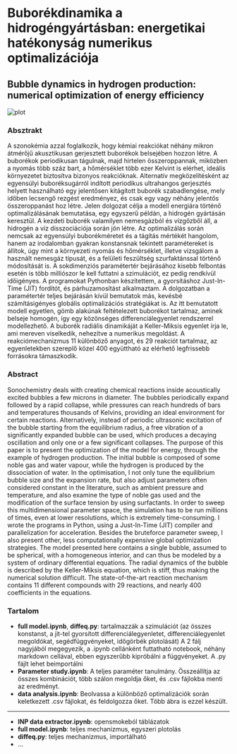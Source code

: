 # Buborékdinamika a hidrogéngyártásban: energetikai hatékonyság numerikus optimalizációja
## Bubble dynamics in hydrogen production: numerical optimization of energy efficiency

![plot](https://user-images.githubusercontent.com/42745647/193694372-f83b9b43-57f9-4816-a975-a2fd9fcd5ec1.png)


### Absztrakt
A szonokémia azzal foglalkozik, hogy kémiai reakciókat néhány mikron átmérőjű akusztikusan gerjesztett buborékok belsejében hozzon létre. A buborékok periodikusan tágulnak, majd hirtelen összeroppannak, miközben a nyomás több száz bart, a hőmérséklet több ezer Kelvint is elérhet, ideális környezetet biztosítva bizonyos reakcióknak. Alternatív megközelítésként az egyensúlyi buboréksugárról indított periodikus ultrahangos gerjesztés helyett használható egy jelentősen kitágított buborék szabadlengése, mely időben lecsengő rezgést eredményez, és csak egy vagy néhány jelentős összeroppanást hoz létre.
Jelen dolgozat célja a modell energiára történő optimalizálásának bemutatása, egy egyszerű példán, a hidrogén gyártásán keresztül. A kezdeti buborék valamilyen nemesgázból és vízgőzből áll, a hidrogén a víz disszociációja során jön létre. Az optimalizálás során nemcsak az egyensúlyi buborékméretet és a tágítás mértékét hangolom, hanem az irodalomban gyakran konstansnak tekintett paramétereket is állítok, úgy mint a környezeti nyomás és hőmérséklet, illetve vizsgálom a használt nemesgáz típusát, és a felületi feszültség szurfaktánssal történő módosítását is. A sokdimenziós paramétertér bejárásához kisebb felbontás esetén is több milliószor le kell futtatni a szimulációt, ez pedig rendkívül időigényes. A programokat Pythonban készítettem, a gyorsításhoz Just-In-Time (JIT) fordítót, és párhuzamosítást alkalmaztam. A dolgozatban a paramétertér teljes bejárásán kívül bemutatok más, kevésbé számításigényes globális optimalizációs stratégiákat is.
Az itt bemutatott modell egyetlen, gömb alakúnak feltételezett buborékot tartalmaz, aminek belseje homogén, így egy közönséges differenciálegyenlet rendszerrel modellezhető. A buborék radiális dinamikáját a Keller-Miksis egyenlet írja le, ami mereven viselkedik, nehezítve a numerikus megoldást. A reakciómechanizmus 11 különböző anyagot, és 29 reakciót tartalmaz, az egyenletekben szereplő közel 400 együttható az elérhető legfrissebb forrásokra támaszkodik.

### Abstract
Sonochemistry deals with creating chemical reactions inside acoustically excited bubbles a few microns in diameter. The bubbles periodically expand followed by a rapid collapse, while pressures can reach hundreds of bars and temperatures thousands of Kelvins, providing an ideal environment for certain reactions. Alternatively, instead of periodic ultrasonic excitation of the bubble starting from the equilibrium radius, a free vibration of a significantly expanded bubble can be used, which produces a decaying oscillation and only one or a few significant collapses.
The purpose of this paper is to present the optimization of the model for energy, through the example of hydrogen production. The initial bubble is composed of some noble gas and water vapour, while the hydrogen is produced by the dissociation of water. In the optimisation, I not only tune the equilibrium bubble size and the expansion rate, but also adjust parameters often considered constant in the literature, such as ambient pressure and temperature, and also examine the type of noble gas used and the modification of the surface tension by using surfactants. In order to sweep this multidimensional parameter space, the simulation has to be run millions of times, even at lower resolutions, which is extremely time-consuming. I wrote the programs in Python, using a Just-In-Time (JIT) compiler and parallelization for acceleration. Besides the bruteforce parameter sweep, I also present other, less computationally expensive global optimization strategies.
The model presented here contains a single bubble, assumed to be spherical, with a homogeneous interior, and can thus be modeled by a system of ordinary differential equations. The radial dynamics of the bubble is described by the Keller-Miksis equation, which is stiff, thus making the numerical solution difficult. The state-of-the-art reaction mechanism contains 11 different compounds with 29 reactions, and nearly 400 coefficients in the equations.

### Tartalom
* **full model.ipynb**, **diffeq.py**: tartalmazzák a szimulációt (az összes konstanst, a jit-tel gyorsított differenciálegyenletet, differenciálegyenlet megoldókat, segédfüggvényeket, időgörbék plotolását) A 2 fálj nagyjából megegyezik, a .ipynb cellánként futtatható notebook, néhány markdown cellával, ebben egyszerűbb kipróbálni a függvényeket. A .py fájlt lehet beimportálni
* **Parameter study.ipynb**: A teljes paraméter tanulmány. Összeállítja az összes kombinációt, több szálon megoldja őket, és .csv fájlokba menti az eredményt.
* **data analysis.ipynb**: Beolvassa a különböző optimalizációk során keletkezett .csv fájlokat, és feldolgozza őket. Több ábra is ezzel készült.
* **
* **INP data extractor.ipynb**: opensmokeból táblázatok
* **full model.ipynb**: teljes mechanizmus, egyszeri plotolás
* **diffeq.py**: teljes mechanizmus, importálható
* ...


